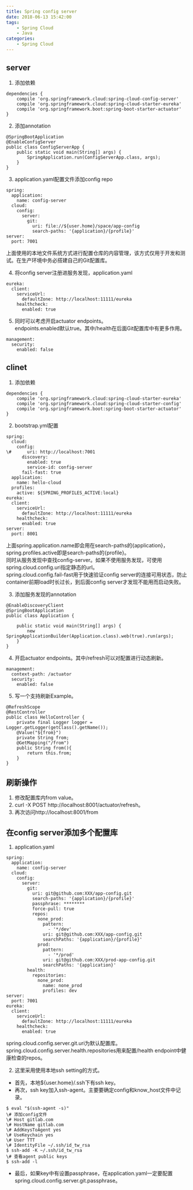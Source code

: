 ```yaml
---
title: Spring config server
date: 2018-06-13 15:42:00  
tags: 
    - Spring Cloud
    - Java
categories: 
    - Spring Cloud
---
```


## server
1. 添加依赖  
```
dependencies {
    compile 'org.springframework.cloud:spring-cloud-config-server'
    compile 'org.springframework.cloud:spring-cloud-starter-eureka'
    compile 'org.springframework.boot:spring-boot-starter-actuator'
}
```

2. 添加annotation  
```
@SpringBootApplication
@EnableConfigServer
public class ConfigServerApp {
    public static void main(String[] args) {
        SpringApplication.run(ConfigServerApp.class, args);
    }
}
```

3. application.yaml配置文件添加config repo  
```
spring:
  application:
    name: config-server
  cloud:
    config:
      server:
        git:
          uri: file://${user.home}/space/app-config
          search-paths: '{application}/{profile}'
server:
  port: 7001
```
上面使用的本地文件系统方式进行配置仓库的内容管理，该方式仅用于开发和测试。在生产环境中务必搭建自己的Git配置库。

4. 将config server注册进服务发现，application.yaml
```
eureka:
  client:
    serviceUrl:
      defaultZone: http://localhost:11111/eureka
    healthcheck:
      enabled: true
```

5. 同时可以考虑开启actuator endpoints。  
endpoints.enabled默认true。其中/health在后面Git配置库中有更多作用。  
```
management:
  security:
    enabled: false
```

## clinet
1. 添加依赖
```
dependencies {
    compile 'org.springframework.cloud:spring-cloud-starter-eureka'
    compile 'org.springframework.cloud:spring-cloud-starter-config'
    compile 'org.springframework.boot:spring-boot-starter-actuator'
}
```

2. bootstrap.yml配置  
```
spring:
  cloud:
    config:
\#      uri: http://localhost:7001
      discovery:
        enabled: true
        service-id: config-server
      fail-fast: true
  application:
    name: hello-cloud
  profiles:
    active: ${SPRING_PROFILES_ACTIVE:local}
eureka:
  client:
    serviceUrl:
      defaultZone: http://localhost:11111/eureka
    healthcheck:
      enabled: true
server:
  port: 8001
```
上面spring.application.name即会用在search-paths的{application}，spring.profiles.active即是search-paths的{profile}。  
同时从服务发现中查找config-server。如果不使用服务发现，可使用spring.cloud.config.uri指定静态的url。  
spring.cloud.config.fail-fast用于快速验证config server的连接可用状态，防止container前期load时长过长，到后面config server才发现不能用而启动失败。

3. 添加服务发现的annotation
```
@EnableDiscoveryClient
@SpringBootApplication
public class Application {

    public static void main(String[] args) {
        new SpringApplicationBuilder(Application.class).web(true).run(args);
    }
}
```

4. 开启actuator endpoints。其中/refresh可以对配置进行动态刷新。
```
management:
  context-path: /actuator
  security:
    enabled: false
```

5. 写一个支持刷新Example。
```
@RefreshScope
@RestController
public class HelloController {
    private final Logger logger = Logger.getLogger(getClass().getName());
    @Value("${from}")
    private String from;
    @GetMapping("/from")
    public String from(){
        return this.from;
    }
}
```

## 刷新操作
1. 修改配置库内from value。
2. curl -X POST http://localhost:8001/actuator/refresh。
3. 再次访问http://localhost:8001/from

## 在config server添加多个配置库
1. application.yaml
```
spring:
  application:
    name: config-server
  cloud:
    config:
      server:
        git:
          uri: git@github.com:XXX/app-config.git
          search-paths: '{application}/{profile}'
          passphrase: ********
          force-pull: true
          repos:
            none_prod:
              pattern:
                - '*/dev'
              uri: git@github.com:XXX/app-config.git
              searchPaths: '{application}/{profile}'
            prod:
              pattern:
                - '*/prod'
              uri: git@github.com:XXX/prod-app-config.git
              searchPaths: '{application}'
        health:
          repositories:
            none_prod:
              name: none_prod
              profiles: dev
server:
  port: 7001
eureka:
  client:
    serviceUrl:
      defaultZone: http://localhost:11111/eureka
    healthcheck:
      enabled: true
```
spring.cloud.config.server.git.uri为默认配置库。
spring.cloud.config.server.health.repositories用来配置/health endpoint中健康检查的repos。

2. 这里采用使用本地ssh setting的方式。

* 首先，本地${user.home}/.ssh下有ssh key。
* 再次，ssh key加入ssh-agent。主要要确定config和know_host文件中记录。  
```
$ eval "$(ssh-agent -s)"
\# 添加config文件
\# Host gitlab.com
\# HostName gitlab.com
\# AddKeysToAgent yes
\# UseKeychain yes
\# User TTT
\# IdentityFile ~/.ssh/id_tw_rsa
$ ssh-add -K ~/.ssh/id_tw_rsa
\# 查看agent public keys
$ ssh-add -l
```
* 最后，如果key中有设置passphrase，在application.yaml一定要配置spring.cloud.config.server.git.passphrase。

